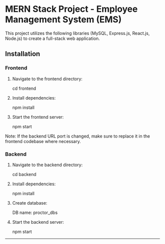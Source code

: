 # MERN Stack Project - Employee Management System (EMS)

This project utilizes the following libraries (MySQL, Express.js, React.js, Node.js) to create a full-stack web application.

## Installation

### Frontend

1. Navigate to the frontend directory:
   
   cd frontend
   

2. Install dependencies:
   
   npm install
   

3. Start the frontend server:
   
   npm start
   

Note: If the backend URL port is changed, make sure to replace it in the frontend codebase where necessary.

### Backend

1. Navigate to the backend directory:
   
   cd backend
   

2. Install dependencies:
   
   npm install
   

3. Create database:
   
   DB name: proctor_dbs
   

4. Start the backend server:
   
   npm start
   



---
